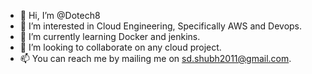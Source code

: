 - 👋 Hi, I’m @Dotech8
- 👀 I’m interested in Cloud Engineering, Specifically AWS and Devops.
- 🌱 I’m currently learning Docker and jenkins.
- 💞️ I’m looking to collaborate on any cloud project.
- 📫 You can reach me by mailing me on sd.shubh2011@gmail.com.

<!---
Dotech8/Dotech8 is a ✨ special ✨ repository because its `README.md` (this file) appears on your GitHub profile.
You can click the Preview link to take a look at your changes.
--->

